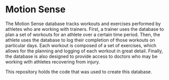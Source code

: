 # Motion Sense
The Motion Sense database tracks workouts and exercises performed by athletes who are working with trainers. First, a trainer uses the database to plan a set of workouts for an athlete over a certain time period. Then, the athlete uses the database to log their completion of those workouts on particular days. Each workout is composed of a set of exercises, which allows for the planning and logging of each workout in great detail. Finally, the database is also designed to provide access to doctors who may be working with athletes recovering from injury.

This repository holds the code that was used to create this database. 
